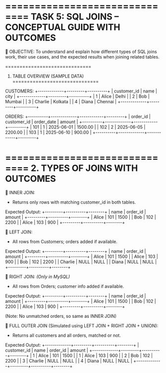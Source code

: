 ==============================
TASK 5: SQL JOINS – CONCEPTUAL GUIDE WITH OUTCOMES
==============================

🎯 OBJECTIVE:
To understand and explain how different types of SQL joins work,
their use cases, and the expected results when joining related tables.

==============================
1. TABLE OVERVIEW (SAMPLE DATA)
==============================

CUSTOMERS:
+-------------+---------+----------+
| customer_id | name    | city     |
+-------------+---------+----------+
| 1           | Alice   | Delhi    |
| 2           | Bob     | Mumbai   |
| 3           | Charlie | Kolkata  |
| 4           | Diana   | Chennai  |
+-------------+---------+----------+

ORDERS:
+----------+-------------+------------+---------+
| order_id | customer_id | order_date | amount  |
+----------+-------------+------------+---------+
| 101      | 1           | 2025-06-01 | 1500.00 |
| 102      | 2           | 2025-06-05 | 2200.00 |
| 103      | 1           | 2025-06-10 | 900.00  |
+----------+-------------+------------+---------+

==============================
2. TYPES OF JOINS WITH OUTCOMES
==============================

🔹 INNER JOIN:
- Returns only rows with matching customer_id in both tables.

Expected Output:
+---------+----------+--------+
| name    | order_id | amount |
+---------+----------+--------+
| Alice   | 101      | 1500   |
| Bob     | 102      | 2200   |
| Alice   | 103      | 900    |
+---------+----------+--------+

🔹 LEFT JOIN:
- All rows from Customers; orders added if available.

Expected Output:
+---------+----------+--------+
| name    | order_id | amount |
+---------+----------+--------+
| Alice   | 101      | 1500   |
| Alice   | 103      | 900    |
| Bob     | 102      | 2200   |
| Charlie | NULL     | NULL   |
| Diana   | NULL     | NULL   |
+---------+----------+--------+

🔹 RIGHT JOIN: *(Only in MySQL)*
- All rows from Orders; customer info added if available.

Expected Output:
+---------+----------+--------+
| name    | order_id | amount |
+---------+----------+--------+
| Alice   | 101      | 1500   |
| Bob     | 102      | 2200   |
| Alice   | 103      | 900    |
+---------+----------+--------+

(Note: No unmatched orders, so same as INNER JOIN)

🔹 FULL OUTER JOIN (Simulated using LEFT JOIN + RIGHT JOIN + UNION):
- Returns all customers and all orders, matched or not.

Expected Output:
+-------------+---------+----------+--------+
| customer_id | name    | order_id | amount |
+-------------+---------+----------+--------+
| 1           | Alice   | 101      | 1500   |
| 1           | Alice   | 103      | 900    |
| 2           | Bob     | 102      | 2200   |
| 3           | Charlie | NULL     | NULL   |
| 4           | Diana   | NULL     | NULL   |
+-------------+---------+----------+--------+

